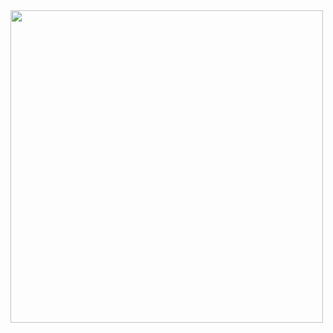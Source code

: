 <img src = "![MechalabsV1](https://github.com/MECHALABS-TECH/MECHALABS/assets/168731666/5505a550-1a83-46d7-95f3-92deb9e0793c)" width = "500"/> 

